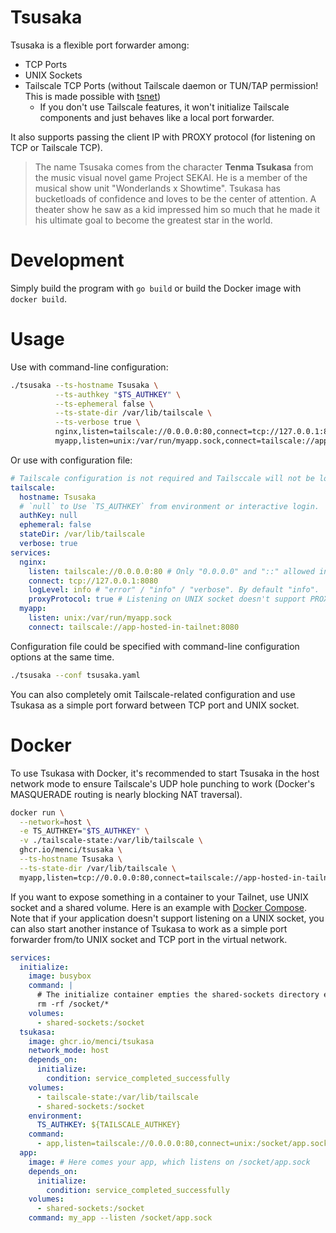 # Tsusaka

Tsusaka is a flexible port forwarder among:

* TCP Ports
* UNIX Sockets
* Tailscale TCP Ports (without Tailscale daemon or TUN/TAP permission! This is made possible with [tsnet](https://tailscale.com/kb/1244/tsnet))
  * If you don't use Tailscale features, it won't initialize Tailscale components and just behaves like a local port forwarder.

It also supports passing the client IP with PROXY protocol (for listening on TCP or Tailscale TCP).

> The name Tsusaka comes from the character **Tenma Tsukasa** from the music visual novel game Project SEKAI. He is a member of the musical show unit "Wonderlands x Showtime". Tsukasa has bucketloads of confidence and loves to be the center of attention. A theater show he saw as a kid impressed him so much that he made it his ultimate goal to become the greatest star in the world.

# Development

Simply build the program with `go build` or build the Docker image with `docker build`.

# Usage

Use with command-line configuration:

```bash
./tsusaka --ts-hostname Tsusaka \
          --ts-authkey "$TS_AUTHKEY" \
          --ts-ephemeral false \
          --ts-state-dir /var/lib/tailscale \
          --ts-verbose true \
          nginx,listen=tailscale://0.0.0.0:80,connect=tcp://127.0.0.1:8080,log-level=info,proxy-protocol \
          myapp,listen=unix:/var/run/myapp.sock,connect=tailscale://app-hosted-in-tailnet:8080
```

Or use with configuration file:

```yaml
# Tailscale configuration is not required and Tailsccale will not be loaded if no services with Tailscale defined.
tailscale:
  hostname: Tsusaka
  # `null` to Use `TS_AUTHKEY` from environment or interactive login.
  authKey: null
  ephemeral: false
  stateDir: /var/lib/tailscale
  verbose: true
services:
  nginx:
    listen: tailscale://0.0.0.0:80 # Only "0.0.0.0" and "::" allowed in Tailscale listener.
    connect: tcp://127.0.0.1:8080
    logLevel: info # "error" / "info" / "verbose". By default "info".
    proxyProtocol: true # Listening on UNIX socket doesn't support PROXY protocol.
  myapp:
    listen: unix:/var/run/myapp.sock
    connect: tailscale://app-hosted-in-tailnet:8080
```

Configuration file could be specified with command-line configuration options at the same time.

```bash
./tsusaka --conf tsusaka.yaml
```

You can also completely omit Tailscale-related configuration and use Tsukasa as a simple port forward between TCP port and UNIX socket.

# Docker

To use Tsukasa with Docker, it's recommended to start Tsusaka in the host network mode to ensure Tailscale's UDP hole punching to work (Docker's MASQUERADE routing is nearly blocking NAT traversal).

```bash
docker run \
  --network=host \
  -e TS_AUTHKEY="$TS_AUTHKEY" \
  -v ./tailscale-state:/var/lib/tailscale \
  ghcr.io/menci/tsusaka \
  --ts-hostname Tsusaka \
  --ts-state-dir /var/lib/tailscale \
  myapp,listen=tcp://0.0.0.0:80,connect=tailscale://app-hosted-in-tailnet:8080
```

If you want to expose something in a container to your Tailnet, use UNIX socket and a shared volume. Here is an example with [Docker Compose](https://docs.docker.com/compose/). Note that if your application doesn't support listening on a UNIX socket, you can also start another instance of Tsukasa to work as a simple port forwarder from/to UNIX socket and TCP port in the virtual network.

```yaml
services:
  initialize:
    image: busybox
    command: |
      # The initialize container empties the shared-sockets directory each time.
      rm -rf /socket/*
    volumes:
      - shared-sockets:/socket
  tsukasa:
    image: ghcr.io/menci/tsukasa
    network_mode: host
    depends_on:
      initialize:
        condition: service_completed_successfully
    volumes:
      - tailscale-state:/var/lib/tailscale
      - shared-sockets:/socket
    environment:
      TS_AUTHKEY: ${TAILSCALE_AUTHKEY}
    command:
      - app,listen=tailscale://0.0.0.0:80,connect=unix:/socket/app.sock
  app:
    image: # Here comes your app, which listens on /socket/app.sock
    depends_on:
      initialize:
        condition: service_completed_successfully
    volumes:
      - shared-sockets:/socket
    command: my_app --listen /socket/app.sock
```
